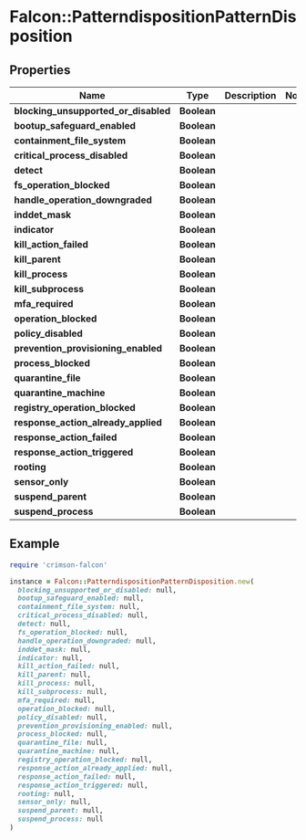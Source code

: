 # Falcon::PatterndispositionPatternDisposition

## Properties

| Name | Type | Description | Notes |
| ---- | ---- | ----------- | ----- |
| **blocking_unsupported_or_disabled** | **Boolean** |  |  |
| **bootup_safeguard_enabled** | **Boolean** |  |  |
| **containment_file_system** | **Boolean** |  |  |
| **critical_process_disabled** | **Boolean** |  |  |
| **detect** | **Boolean** |  |  |
| **fs_operation_blocked** | **Boolean** |  |  |
| **handle_operation_downgraded** | **Boolean** |  |  |
| **inddet_mask** | **Boolean** |  |  |
| **indicator** | **Boolean** |  |  |
| **kill_action_failed** | **Boolean** |  |  |
| **kill_parent** | **Boolean** |  |  |
| **kill_process** | **Boolean** |  |  |
| **kill_subprocess** | **Boolean** |  |  |
| **mfa_required** | **Boolean** |  |  |
| **operation_blocked** | **Boolean** |  |  |
| **policy_disabled** | **Boolean** |  |  |
| **prevention_provisioning_enabled** | **Boolean** |  |  |
| **process_blocked** | **Boolean** |  |  |
| **quarantine_file** | **Boolean** |  |  |
| **quarantine_machine** | **Boolean** |  |  |
| **registry_operation_blocked** | **Boolean** |  |  |
| **response_action_already_applied** | **Boolean** |  |  |
| **response_action_failed** | **Boolean** |  |  |
| **response_action_triggered** | **Boolean** |  |  |
| **rooting** | **Boolean** |  |  |
| **sensor_only** | **Boolean** |  |  |
| **suspend_parent** | **Boolean** |  |  |
| **suspend_process** | **Boolean** |  |  |

## Example

```ruby
require 'crimson-falcon'

instance = Falcon::PatterndispositionPatternDisposition.new(
  blocking_unsupported_or_disabled: null,
  bootup_safeguard_enabled: null,
  containment_file_system: null,
  critical_process_disabled: null,
  detect: null,
  fs_operation_blocked: null,
  handle_operation_downgraded: null,
  inddet_mask: null,
  indicator: null,
  kill_action_failed: null,
  kill_parent: null,
  kill_process: null,
  kill_subprocess: null,
  mfa_required: null,
  operation_blocked: null,
  policy_disabled: null,
  prevention_provisioning_enabled: null,
  process_blocked: null,
  quarantine_file: null,
  quarantine_machine: null,
  registry_operation_blocked: null,
  response_action_already_applied: null,
  response_action_failed: null,
  response_action_triggered: null,
  rooting: null,
  sensor_only: null,
  suspend_parent: null,
  suspend_process: null
)
```

